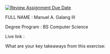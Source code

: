 [![Review Assignment Due Date](https://classroom.github.com/assets/deadline-readme-button-22041afd0340ce965d47ae6ef1cefeee28c7c493a6346c4f15d667ab976d596c.svg)](https://classroom.github.com/a/si3U9_eK)

FULL NAME : Manuel A. Galang III

Degree Program : BS Computer Science 

Live link :

What are your key takeaways from this exercise: 